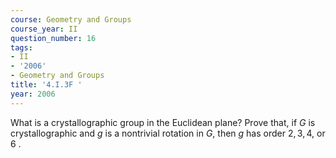 ```yaml
---
course: Geometry and Groups
course_year: II
question_number: 16
tags:
- II
- '2006'
- Geometry and Groups
title: '4.I.3F '
year: 2006
---
```



What is a crystallographic group in the Euclidean plane? Prove that, if $G$ is crystallographic and $g$ is a nontrivial rotation in $G$, then $g$ has order $2,3,4$, or 6 .